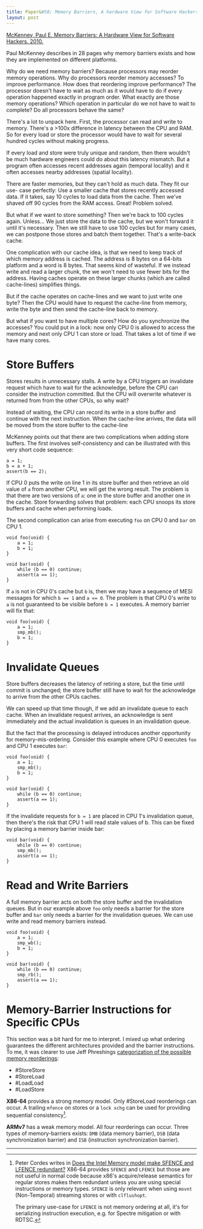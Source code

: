 ```yaml
---
title: Paper&#58; Memory Barriers, A hardware View for Software Hackers
layout: post
---
```


[McKenney, Paul E. Memory Barriers: A Hardware View for Software Hackers. 2010.](http://codelabs.ru/reading/whymb.2010.07.23a.pdf)

Paul McKenney describes in 28 pages why memory barriers exists and how they are
implemented on different platforms.

Why do we need memory barriers? Because processors may reorder memory
operations. Why do processors reorder memory accesses? To improve performance.
How does that reordering improve performance? The processor doesn't have to 
wait as much as it would have to do if every operation happened exactly in 
program order. What exactly are those memory operations? Which operation in
particular do we not have to wait to complete? Do all processors behave the
same?

There's a lot to unpack here. First, the processor can read and write to memory.
There's a >100x difference in latency between the CPU and RAM. So for every load
or store the processor would have to wait for several hundred cycles without
making progress.

If every load and store were truly unique and random, then there wouldn't be
much hardware engineers could do about this latency mismatch. But a program
often accesses recent addresses again (temporal locality) and it often
accesses nearby addresses (spatial locality).

There are faster memories, but they can't hold as much data. They fit our use-
case perfectly: Use a smaller cache that stores recently accessed data. If it
takes, say 10 cycles to load data from the cache. Then we've shaved off 90
cycles from the RAM access. Great! Problem solved.

But what if we want to store something? Then we're back to 100 cycles again.
Unless... We just store the data to the cache, but we won't forward it until
it's necessary. Then we still have to use 100 cycles but for many cases, we
can postpone those stores and batch them together. That's a write-back cache.

One complication with our cache idea, is that we need to keep track of which
memory address is cached. The address is 8 bytes on a 64-bits platform and a
word is 8 bytes. That seems kind of wasteful. If we instead write and read a 
larger chunk, the we won't need to use fewer bits for the address. Having caches
operate on these larger chunks (which are called cache-lines) simplifies things.

But if the cache operates on cache-lines and we want to just write one byte?
Then the CPU would have to request the cache-line from memory, write the byte and
then send the cache-line back to memory.

But what if you want to have multiple cores? How do you synchronize the
accesses? You could put in a lock: now only CPU 0 is allowed to access the 
memory and next only CPU 1 can store or load. That takes a lot of time if we 
have many cores.

# Store Buffers
Stores results in unnecessary stalls. A write by a CPU triggers an invalidate
request which have to wait for the acknowledge, before the CPU can consider
the instruction committed. But the CPU will overwrite whatever is returned
from from the other CPUs, so why wait?

Instead of waiting, the CPU can record its write in a store buffer and
continue with the next instruction. When the cache-line arrives, the data will
be moved from the store buffer to the cache-line

McKenney points out that there are two complications when adding store
buffers. The first involves self-consistency and can be illustrated with this
very short code sequence:

```
a = 1;
b = a + 1;
assert(b == 2);
```

If CPU 0 puts the write on line 1 in its store buffer and then retrieve an old
value of `a` from another CPU, we will get the wrong result. The problem is
that there are two versions of `a`: one in the store buffer and another one in
the cache. Store forwarding solves that problem: each CPU snoops its store
buffers and cache when performing loads.

The second complication can arise from executing `foo` on CPU 0 and `bar` on 
CPU 1.

```
void foo(void) {
    a = 1;
    b = 1;
}

void bar(void) {
    while (b == 0) continue;
    assert(a == 1);
}
```
If `a` is not in CPU 0's cache but `b` is, then we may have a sequence of MESI
messages for which `b == 1` and `a == 0`. The problem is that CPU 0's write to
`a` is not guaranteed to be visible before `b = 1` executes. A memory barrier
will fix that:

```
void foo(void) {
    a = 1;
    smp_mb();
    b = 1;
}
```

# Invalidate Queues
Store buffers decreases the latency of retiring a store, but the time until
commit is unchanged; the store buffer still have to wait for the acknowledge
to arrive from the other CPUs caches.

We can speed up that time though, if we add an invalidate queue to each cache.
When an invalidate request arrives, an acknowledge is sent immediately and the
actual invalidation is queues in an invalidation queue.

But the fact that the processing is delayed introduces another opportunity for
memory-mis-ordering. Consider this example where CPU 0 executes `foo` and CPU 1
executes `bar`:

```
void foo(void) {
    a = 1;
    smp_mb();
    b = 1;
}

void bar(void) {
    while (b == 0) continue;
    assert(a == 1);
}
```

If the invalidate requests for `b = 1` are placed in CPU 1's invalidation queue,
then there's the risk that CPU 1 will read stale values of b. This can be fixed
by placing a memory barrier inside bar:

```
void bar(void) {
    while (b == 0) continue;
    smp_mb();
    assert(a == 1);
}
```

# Read and Write Barriers
A full memory barrier acts on both the store buffer and the invalidation queues.
But in our example above `foo` only needs a barrier for the store buffer and
`bar` only needs a barrier for the invalidation queues. We can use write and
read memory barriers instead.

```
void foo(void) {
    a = 1;
    smp_wb();
    b = 1;
}

void bar(void) {
    while (b == 0) continue;
    smp_rb();
    assert(a == 1);
}
```

# Memory-Barrier Instructions for Specific CPUs
This section was a bit hard for me to interpret. I mixed up what ordering
guarantees the different architectures provided and the barrier instructions. To
me, it was clearer to use Jeff Phreshings [categorization of the possible memory
reorderings][preshing-mem]:
* #StoreStore
* #StoreLoad
* #LoadLoad
* #LoadStore

[preshing-mem]:(https://preshing.com/20120710/memory-barriers-are-like-source-control-operations/)

**X86-64** provides a strong memory model. Only #StoreLoad reorderings can occur. A
trailing `mfence` on stores or a `lock xchg` can be used for providing
sequential consistency[^petercordes-sfence].

**ARMv7** has a weak memory model. All four reorderings can occur. Three types
of memory-barriers exists: `DMB` (data memory barrier), `DSB` (data 
synchronization barrier) and `ISB` (instruction synchronization barrier).

---

[^petercordes-sfence]: Peter Cordes writes in [Does the Intel Memory model make SFENCE and LFENCE redundant?](https://stackoverflow.com/questions/32705169/does-the-intel-memory-model-make-sfence-and-lfence-redundant)
    X86-64 provides `SFENCE` and `LFENCE` but those are not useful in normal
    code because x86's acquire/release semantics for regular stores makes them
    redundant unless you are using special instructions or memory types.
    `SFENCE` is only relevant when using `movnt` (Non-Temporal) streaming stores
    or with `clflushopt`.

    The primary use-case for `LFENCE` is not memory ordering at all, it's for
    serializing instruction execution, e.g. for Spectre mitigation or with
    RDTSC.